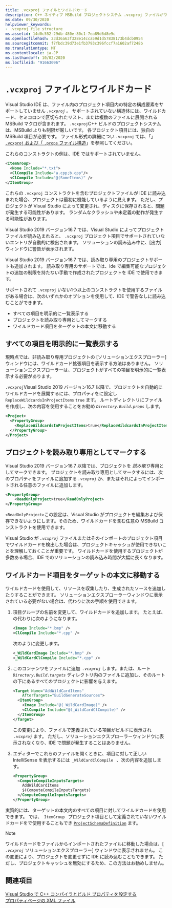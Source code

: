 ```yaml
---
title: .vcxproj ファイルとワイルドカード
description: C++ ネイティブ MSBuild プロジェクトシステム .vcxproj ファイルがワイルドカードを処理する方法。
ms.date: 09/30/2020
helpviewer_keywords:
- .vcxproj file structure
ms.assetid: 14d0c552-29db-480e-80c1-7ea89d6d8e9c
ms.openlocfilehash: 23d36a63f328e14cca59d1d57838173b4dcb0954
ms.sourcegitcommit: f7fbdc39d73e1fb3793c396fccf7a1602af7248b
ms.translationtype: MT
ms.contentlocale: ja-JP
ms.lasthandoff: 10/02/2020
ms.locfileid: "91663096"
---
```

# <a name="vcxproj-files-and-wildcards"></a>`.vcxproj` ファイルとワイルドカード

Visual Studio IDE は、ファイル内のプロジェクト項目内の特定の構成要素をサポートしていません *`.vcxproj`* 。 サポートされていない構造体には、ワイルドカード、セミコロンで区切られたリスト、または複数のファイルに展開される MSBuild マクロが含まれます。 `.vcxproj`C++ ビルドのプロジェクトシステムは、MSBuild よりも制限が厳しいです。 各プロジェクト項目には、独自の MSBuild 項目が必要です。 ファイル形式の詳細につい `.vcxproj` ては、「」 [ `.vcxproj` および「 `.props` ファイル構造](vcxproj-file-structure.md)」を参照してください。

これらのコンストラクトの例は、IDE ではサポートされていません。

```xml
<ItemGroup>
  <None Include="*.txt">
  <ClCompile Include="a.cpp;b.cpp"/>
  <ClCompile Include="@(SomeItems)" />
</ItemGroup>
```

これらの `.vcxproj` コンストラクトを含むプロジェクトファイルが IDE に読み込まれた場合、プロジェクトは最初に機能しているように見えます。 ただし、プロジェクトが Visual Studio によって変更され、ディスクに保存されると、問題が発生する可能性があります。 ランダムなクラッシュや未定義の動作が発生する可能性があります。

Visual Studio 2019 バージョン16.7 では、Visual Studio によってプロジェクトファイルが読み込まれると、 `.vcxproj` プロジェクト項目でサポートされていないエントリが自動的に検出されます。 ソリューションの読み込み中に、[出力] ウィンドウに警告が表示されます。

Visual Studio 2019 バージョン16.7 では、読み取り専用のプロジェクトサポートも追加されます。 読み取り専用のサポートでは、ide で編集可能なプロジェクトの追加の制限を持たない手動で作成されたプロジェクトを IDE で使用できます。

サポートされて `.vcxproj` いない1つ以上のコンストラクトを使用するファイルがある場合は、次のいずれかのオプションを使用して、IDE で警告なしに読み込むことができます。

- すべての項目を明示的に一覧表示する
- プロジェクトを読み取り専用としてマークする
- ワイルドカード項目をターゲットの本文に移動する

## <a name="list-all-items-explicitly"></a>すべての項目を明示的に一覧表示する

現時点では、非読み取り専用プロジェクトの [ソリューションエクスプローラー] ウィンドウには、ワイルドカード拡張項目を表示する方法はありません。 ソリューションエクスプローラーは、プロジェクトがすべての項目を明示的に一覧表示する必要があります。

`.vcxproj`Visual Studio 2019 バージョン16.7 以降で、プロジェクトを自動的にワイルドカードを展開するには、プロパティをに設定し `ReplaceWildcardsInProjectItems` `true` ます。 ルートディレクトリにファイルを作成し、次の内容を使用することをお勧め *`Directory.Build.props`* します。

```xml
<Project>
  <PropertyGroup>
    <ReplaceWildcardsInProjectItems>true</ReplaceWildcardsInProjectItems>
  </PropertyGroup>
</Project>
```

## <a name="mark-your-project-as-read-only"></a>プロジェクトを読み取り専用としてマークする

Visual Studio 2019 バージョン16.7 以降では、プロジェクトを *読み取り*専用としてマークできます。 プロジェクトを読み取り専用としてマークするには、次のプロパティをファイルに追加する *`.vcxproj`* か、またはそれによってインポートされる任意のファイルに追加します。

```xml
<PropertyGroup>
    <ReadOnlyProject>true</ReadOnlyProject>
</PropertyGroup>
```

`<ReadOnlyProject>`この設定は、Visual Studio がプロジェクトを編集および保存できないようにします。そのため、ワイルドカードを含む任意の MSBuild コンストラクトを使用できます。

Visual Studio が *`.vcxproj`* ファイルまたはそのインポートのプロジェクト項目でワイルドカードを検出した場合は、プロジェクトキャッシュが使用できないことを理解しておくことが重要です。 ワイルドカードを使用するプロジェクトが多数ある場合、IDE でのソリューションの読み込み時間が大幅に長くなります。

## <a name="move-wildcard-items-to-a-target-body"></a>ワイルドカード項目をターゲットの本文に移動する

ワイルドカードを使用して、リソースを収集したり、生成されたソースを追加したりすることができます。 ソリューションエクスプローラーウィンドウに表示されている必要がない場合は、代わりに次の手順を使用できます。

1. 項目グループの名前を変更して、ワイルドカードを追加します。 たとえば、の代わりに次のようになります。

   ```xml
   <Image Include="*.bmp" />
   <ClCompile Include="*.cpp" />
   ```

   次のように変更します。

   ```xml
   <_WildCardImage Include="*.bmp" />
   <_WildCardClCompile Include="*.cpp" />
   ```

1. このコンテンツをファイルに追加  *`.vcxproj`* します。または、ルート *`Directory.Build.targets`* ディレクトリ内のファイルに追加し、そのルートの下にあるすべてのプロジェクトに影響を与えます。

   ```xml
   <Target Name="AddWildCardItems"
       AfterTargets="BuildGenerateSources">
     <ItemGroup>
       <Image Include="@(_WildCardImage)" />
       <ClCompile Include="@(_WildCardClCompile)" />
     </ItemGroup>
   </Target>
   ```

   この変更により、ファイルで定義されている項目がビルドに表示され  *`.vcxproj`* ます。 ただし、ソリューションエクスプローラーウィンドウに表示されなくなり、IDE で問題が発生することはありません。

1. エディターでこれらのファイルを開くときに、項目に対して正しい IntelliSense を表示するには  `_WildCardClCompile`   、次の内容を追加します。

   ```xml
   <PropertyGroup>
     <ComputeCompileInputsTargets>
       AddWildCardItems
       $(ComputeCompileInputsTargets)
     </ComputeCompileInputsTargets>
   </PropertyGroup>
   ```

実質的には、ターゲットの本文内のすべての項目に対してワイルドカードを使用できます。 では、  `ItemGroup`   プロジェクト項目として定義されていないワイルドカードをで使用することもでき [`ProjectSchemaDefinition`](https://devblogs.microsoft.com/cppblog/vc-MSBuild-extensibility-example/) ます。

> [!NOTE]
> ワイルドカードをファイルからインポートされたファイルに移動した場合は、[ *`.vcxproj`* ソリューションエクスプローラー] ウィンドウに表示されません。 この変更により、プロジェクトを変更せずに IDE に読み込むこともできます。 ただし、プロジェクトキャッシュを無効にするため、この方法はお勧めしません。

## <a name="see-also"></a>関連項目

[Visual Studio で C++ コンパイラとビルド プロパティを設定する](../working-with-project-properties.md)<br/>
[プロパティページの XML ファイル](property-page-xml-files.md)
